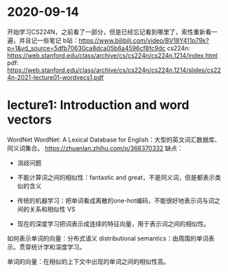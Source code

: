
# 2020-09-14

开始学习CS224N，之前看了一部分，但是已经忘记看到哪里了，索性重新看一遍，并且记一些笔记
b站：https://www.bilibili.com/video/BV18Y411p79k?p=1&vd_source=5dfb70630ca8dca05b6a4596cf8fc9dc
cs224n: https://web.stanford.edu/class/archive/cs/cs224n/cs224n.1214/index.html
pdf: https://web.stanford.edu/class/archive/cs/cs224n/cs224n.1214/slides/cs224n-2021-lecture01-wordvecs1.pdf

# lecture1: Introduction and word vectors

WordNet
WordNet: A Lexical Database for English：大型的英文词汇数据库、同义词集合。
https://zhuanlan.zhihu.com/p/366370332
缺点：
- 消歧问题
- 不能计算词之间的相似性：fantastic and great，不是同义词，但是都表示类似的含义

- 传统的机器学习：把单词看成离散的one-hot编码，不能很好地表示词与词之间的关系和相似性
VS
- 现在的深度学习把词表示成连续的特征向量，用于表示词之间的相似性。

如何表示单词的向量：分布式语义 distributional semantics：由周围的单词表示。贯穿统计学和深度学习。

单词的向量：在相似的上下文中出现的单词之间的相似性高。

